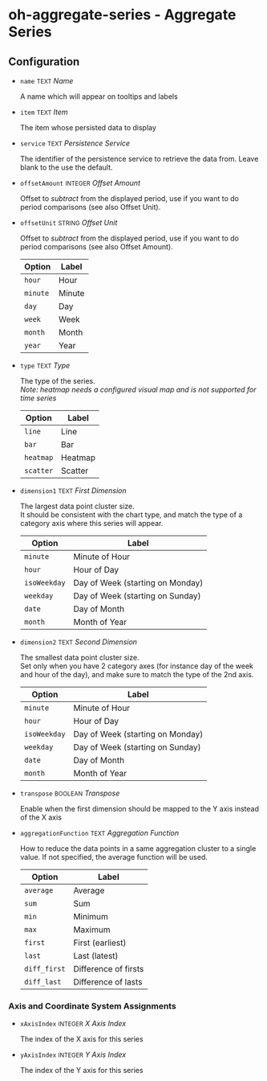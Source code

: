 # oh-aggregate-series - Aggregate Series

<!-- GENERATED componentDescription -->

<!-- GENERATED /componentDescription -->

## Configuration

<!-- GENERATED props -->

- `name` <small>TEXT</small> _Name_

  A name which will appear on tooltips and labels

- `item` <small>TEXT</small> _Item_

  The item whose persisted data to display

- `service` <small>TEXT</small> _Persistence Service_

  The identifier of the persistence service to retrieve the data from. Leave blank to the use the default.

- `offsetAmount` <small>INTEGER</small> _Offset Amount_

  Offset to <em>subtract</em> from the displayed period, use if you want to do period comparisons (see also Offset Unit).

- `offsetUnit` <small>STRING</small> _Offset Unit_

  Offset to <em>subtract</em> from the displayed period, use if you want to do period comparisons (see also Offset Amount).

  | Option | Label |
  |--------|-------|
  | `hour` | Hour |
  | `minute` | Minute |
  | `day` | Day |
  | `week` | Week |
  | `month` | Month |
  | `year` | Year |


- `type` <small>TEXT</small> _Type_

  The type of the series.<br/><em>Note: heatmap needs a configured visual map and is not supported for time series</em>

  | Option | Label |
  |--------|-------|
  | `line` | Line |
  | `bar` | Bar |
  | `heatmap` | Heatmap |
  | `scatter` | Scatter |


- `dimension1` <small>TEXT</small> _First Dimension_

  The largest data point cluster size.<br />It should be consistent with the chart type, and match the type of a category axis where this series will appear.

  | Option | Label |
  |--------|-------|
  | `minute` | Minute of Hour |
  | `hour` | Hour of Day |
  | `isoWeekday` | Day of Week (starting on Monday) |
  | `weekday` | Day of Week (starting on Sunday) |
  | `date` | Day of Month |
  | `month` | Month of Year |


- `dimension2` <small>TEXT</small> _Second Dimension_

  The smallest data point cluster size.<br />Set only when you have 2 category axes (for instance day of the week and hour of the day), and make sure to match the type of the 2nd axis.

  | Option | Label |
  |--------|-------|
  | `minute` | Minute of Hour |
  | `hour` | Hour of Day |
  | `isoWeekday` | Day of Week (starting on Monday) |
  | `weekday` | Day of Week (starting on Sunday) |
  | `date` | Day of Month |
  | `month` | Month of Year |


- `transpose` <small>BOOLEAN</small> _Transpose_

  Enable when the first dimension should be mapped to the Y axis instead of the X axis

- `aggregationFunction` <small>TEXT</small> _Aggregation Function_

  How to reduce the data points in a same aggregation cluster to a single value. If not specified, the average function will be used.

  | Option | Label |
  |--------|-------|
  | `average` | Average |
  | `sum` | Sum |
  | `min` | Minimum |
  | `max` | Maximum |
  | `first` | First (earliest) |
  | `last` | Last (latest) |
  | `diff_first` | Difference of firsts |
  | `diff_last` | Difference of lasts |


### Axis and Coordinate System Assignments


- `xAxisIndex` <small>INTEGER</small> _X Axis Index_

  The index of the X axis for this series

- `yAxisIndex` <small>INTEGER</small> _Y Axis Index_

  The index of the Y axis for this series

<!-- GENERATED /props -->
